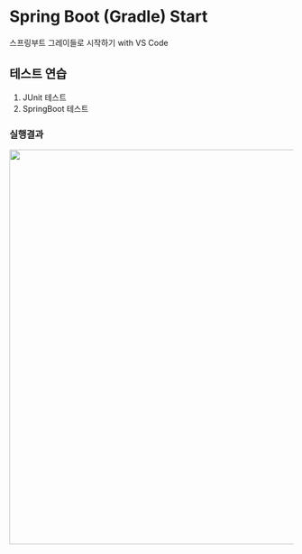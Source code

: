 # Spring Boot (Gradle) Start
스프링부트 그레이들로 시작하기 with VS Code

## 테스트 연습
1. JUnit 테스트
2. SpringBoot 테스트

### 실행결과
<img src="https://raw.githubusercontent.com/hugoMGSung/study-springboot/main/Images/springboot001.png" width="700" />